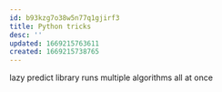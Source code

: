 ```yaml
---
id: b93kzg7o38w5n77q1gjirf3
title: Python tricks
desc: ''
updated: 1669215763611
created: 1669215738765
---
```

lazy predict library runs multiple algorithms all at once